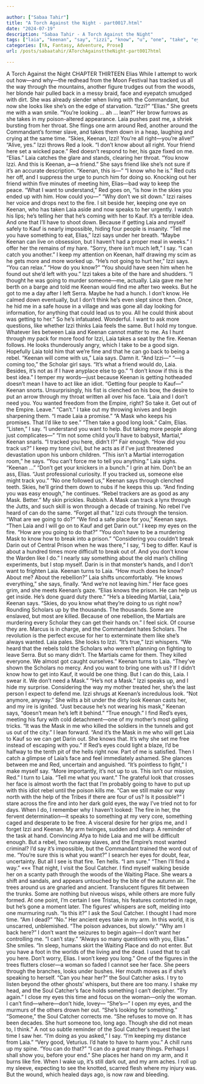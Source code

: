```yaml
---

author: ["Sabaa Tahir"]
title: "A Torch Against the Night - part0017.html"
date: "2024-07-19"
description: "Sabaa Tahir - A Torch Against the Night"
tags: ["laia", "keenan", "say", "izzi", "know", "u", "one", "take", "eye", "get", "look", "like", "red", "want", "face", "keep", "fire", "mask", "elia", "kauf", "rebel", "scholar", "soul", "catcher", "way"]
categories: [YA, Fantasy, Adventure, Prose]
url: /posts/sabaatahir/ATorchAgainsttheNight-part0017html

---
```



A Torch Against the Night
CHAPTER THIRTEEN
Elias
While I attempt to work out how—and why—the redhead from the Moon Festival has tracked us all the way through the mountains, another figure trudges out from the woods, her blonde hair pulled back in a messy braid, face and eyepatch smudged with dirt. She was already slender when living with the Commandant, but now she looks like she’s on the edge of starvation.
“Izzi?”
“Elias.” She greets me with a wan smile. “You’re looking … ah … lean?” Her brow furrows as she takes in my poison-altered appearance.
Laia pushes past me, a shriek bursting from her throat. She flings one arm around Red, another around the Commandant’s former slave, and takes them down in a heap, laughing and crying at the same time.
“Skies, Keenan, Izzi! You’re all right—you’re alive!”
“Alive, yes.” Izzi throws Red a look. “I don’t know about all right. Your friend here set a wicked pace.”
Red doesn’t respond to her, his gaze fixed on me.
“Elias.” Laia catches the glare and stands, clearing her throat. “You know Izzi. And this is Keenan, a—a friend.” She says friend like she’s not sure if it’s an accurate description. “Keenan, this is—”
“I know who he is.” Red cuts her off, and I suppress the urge to punch him for doing so. Knocking out her friend within five minutes of meeting him, Elias—bad way to keep the peace.
“What I want to understand,” Red goes on, “is how in the skies you ended up with him. How could you—”
“Why don’t we sit down.” Izzi raises her voice and drops next to the fire. I sit beside her, keeping one eye on Keenan, who has taken Laia aside and now speaks to her urgently. I watch his lips; he’s telling her that he’s coming with her to Kauf.
It’s a terrible idea. And one that I’ll have to shoot down. Because if getting Laia and myself safely to Kauf is nearly impossible, hiding four people is insanity.
“Tell me you have something to eat, Elias,” Izzi says under her breath. “Maybe Keenan can live on obsession, but I haven’t had a proper meal in weeks.”
I offer her the remains of my hare. “Sorry, there isn’t much left,” I say. “I can catch you another.” I keep my attention on Keenan, half drawing my scim as he gets more and more worked up.
“He’s not going to hurt her,” Izzi says. “You can relax.”
“How do you know?”
“You should have seen him when he found out she’d left with you.” Izzi takes a bite of the hare and shudders. “I thought he was going to murder someone—me, actually. Laia gave me her berth on a barge and told me Keenan would find me after two weeks. But he got to me a day after I left Serra. Maybe he had a hunch. I don’t know. He calmed down eventually, but I don’t think he’s even slept since then. Once, he hid me in a safe house in a village and was gone all day looking for information, for anything that could lead us to you. All he could think about was getting to her.”
So he’s infatuated. Wonderful. I want to ask more questions, like whether Izzi thinks Laia feels the same. But I hold my tongue. Whatever lies between Laia and Keenan cannot matter to me.
As I hunt through my pack for more food for Izzi, Laia takes a seat by the fire. Keenan follows. He looks thunderously angry, which I take to be a good sign. Hopefully Laia told him that we’re fine and that he can go back to being a rebel.
“Keenan will come with us,” Laia says. Damn it. “And Izzi—”
“—is coming too,” the Scholar girl says. “It’s what a friend would do, Laia. Besides, it’s not as if I have anyplace else to go.”
“I don’t know if this is the best idea.” I temper my words—just because Keenan is getting hotheaded doesn’t mean I have to act like an idiot. “Getting four people to Kauf—”
Keenan snorts. Unsurprisingly, his fist is clenched on his bow, the desire to put an arrow through my throat written all over his face. “Laia and I don’t need you. You wanted freedom from the Empire, right? So take it. Get out of the Empire. Leave.”
“Can’t.” I take out my throwing knives and begin sharpening them. “I made Laia a promise.”
“A Mask who keeps his promises. That I’d like to see.”
“Then take a good long look.” Calm, Elias. “Listen,” I say. “I understand you want to help. But taking more people along just complicates—”
“I’m not some child you’ll have to babysit, Martial,” Keenan snarls. “I tracked you here, didn’t I?”
Fair enough. “How did you track us?” I keep my tone civil, but he acts as if I’ve just threatened devastation upon his unborn children.
“This isn’t a Martial interrogation room,” he says. “You can’t force me to tell you anything.”
Laia sighs. “Keenan …”
“Don’t get your knickers in a bunch.” I grin at him. Don’t be an ass, Elias. “Just professional curiosity. If you tracked us, someone else might track you.”
“No one followed us,” Keenan says through clenched teeth. Skies, he’ll grind them down to nubs if he keeps this up. “And finding you was easy enough,” he continues. “Rebel trackers are as good as any Mask. Better.”
My skin prickles. Rubbish. A Mask can track a lynx through the Jutts, and such skill is won through a decade of training. No rebel I’ve heard of can do the same.
“Forget all that.” Izzi cuts through the tension. “What are we going to do?”
“We find a safe place for you,” Keenan says. “Then Laia and I will go on to Kauf and get Darin out.”
I keep my eyes on the fire. “How are you going to do that?”
“You don’t have to be a murdering Mask to know how to break into a prison.”
“Considering you couldn’t break Darin out of Central Prison when he was there,” I say, “I beg to differ. Kauf is about a hundred times more difficult to break out of. And you don’t know the Warden like I do.” I nearly say something about the old man’s chilling experiments, but I stop myself. Darin is in that monster’s hands, and I don’t want to frighten Laia.
Keenan turns to Laia. “How much does he know? About me? About the rebellion?”
Laia shifts uncomfortably. “He knows everything,” she says, finally. “And we’re not leaving him.” Her face goes grim, and she meets Keenan’s gaze. “Elias knows the prison. He can help us get inside. He’s done guard duty there.”
“He’s a bleeding Martial, Laia,” Keenan says. “Skies, do you know what they’re doing to us right now? Rounding Scholars up by the thousands. The thousands. Some are enslaved, but most are killed. Because of one rebellion, the Martials are murdering every Scholar they can get their hands on.”
I feel sick. Of course they are. Marcus is in charge, and the Commandant hates Scholars. The revolution is the perfect excuse for her to exterminate them like she’s always wanted.
Laia pales. She looks to Izzi.
“It’s true,” Izzi whispers. “We heard that the rebels told the Scholars who weren’t planning on fighting to leave Serra. But so many didn’t. The Martials came for them. They killed everyone. We almost got caught ourselves.”
Keenan turns to Laia. “They’ve shown the Scholars no mercy. And you want to bring one with us? If I didn’t know how to get into Kauf, it would be one thing. But I can do this, Laia. I swear it. We don’t need a Mask.”
“He’s not a Mask.” Izzi speaks up, and I hide my surprise. Considering the way my mother treated her, she’s the last person I expect to defend me. Izzi shrugs at Keenan’s incredulous look. “Not anymore, anyway.”
She wilts a bit under the dirty look Keenan casts her, and my ire is ignited.
“Just because he’s not wearing his mask,” Keenan says, “doesn’t mean he’s left it behind.”
“True enough.” I find Red’s eyes, meeting his fury with cold detachment—one of my mother’s most galling tricks. “It was the Mask in me who killed the soldiers in the tunnels and got us out of the city.” I lean forward. “And it’s the Mask in me who will get Laia to Kauf so we can get Darin out. She knows that. It’s why she set me free instead of escaping with you.”
If Red’s eyes could light a blaze, I’d be halfway to the tenth pit of the hells right now. Part of me is satisfied. Then I catch a glimpse of Laia’s face and feel immediately ashamed. She glances between me and Red, uncertain and anguished.
“It’s pointless to fight,” I make myself say. “More importantly, it’s not up to us. This isn’t our mission, Red.” I turn to Laia. “Tell me what you want.”
The grateful look that crosses her face is almost worth the fact that I’m probably going to have to put up with this idiot rebel until the poison kills me.
“Can we still make our way north with the help of the Tribes if there are four of us? Is it possible?”
I stare across the fire and into her dark gold eyes, the way I’ve tried not to for days. When I do, I remember why I haven’t looked: The fire in her, the fervent determination—it speaks to something at my very core, something caged and desperate to be free. A visceral desire for her grips me, and I forget Izzi and Keenan.
My arm twinges, sudden and sharp. A reminder of the task at hand. Convincing Afya to hide Laia and me will be difficult enough. But a rebel, two runaway slaves, and the Empire’s most wanted criminal?
I’d say it’s impossible, but the Commandant trained the word out of me.
“You’re sure this is what you want?” I search her eyes for doubt, fear, uncertainty. But all I see is that fire. Ten hells.
“I am sure.”
“Then I’ll find a way.”
«««
That night, I visit the Soul Catcher.
I find myself walking beside her on a scanty path through the woods of the Waiting Place. She wears a shift and sandals, and appears untouched by the bite of the autumn air. The trees around us are gnarled and ancient. Translucent figures flit between the trunks. Some are nothing but niveous wisps, while others are more fully formed. At one point, I’m certain I see Tristas, his features contorted in rage, but he’s gone a moment later. The figures’ whispers are soft, melding into one murmuring rush.
“Is this it?” I ask the Soul Catcher. I thought I had more time. “Am I dead?”
“No.” Her ancient eyes take in my arm. In this world, it is unscarred, unblemished. “The poison advances, but slowly.”
“Why am I back here?” I don’t want the seizures to begin again—I don’t want her controlling me. “I can’t stay.”
“Always so many questions with you, Elias.” She smiles. “In sleep, humans skirt the Waiting Place and do not enter. But you have a foot in the worlds of the living and the dead. I used that to call you here. Don’t worry, Elias. I won’t keep you long.”
One of the figures in the trees flutters closer—a woman so faded I cannot see her face. She peers through the branches, looks under bushes. Her mouth moves as if she’s speaking to herself.
“Can you hear her?” the Soul Catcher asks.
I try to listen beyond the other ghosts’ whispers, but there are too many. I shake my head, and the Soul Catcher’s face holds something I can’t decipher. “Try again.”
I close my eyes this time and focus on the woman—only the woman.
I can’t find—where—don’t hide, lovey—
“She’s—” I open my eyes, and the murmurs of the others drown her out. “She’s looking for something.”
“Someone,” the Soul Catcher corrects me. “She refuses to move on. It has been decades. She hurt someone too, long ago. Though she did not mean to, I think.”
A not so subtle reminder of the Soul Catcher’s request the last time I saw her. “I’m doing as you asked,” I say. “I’m keeping my distance from Laia.”
“Very good, Veturius. I’d hate to have to harm you.”
A chill runs up my spine. “You can do that?”
“I can do a great many things. Perhaps I shall show you, before your end.” She places her hand on my arm, and it burns like fire.
When I wake up, it’s still dark out, and my arm aches. I roll up my sleeve, expecting to see the knotted, scarred flesh where my injury was.
But the wound, which healed days ago, is now raw and bleeding.
